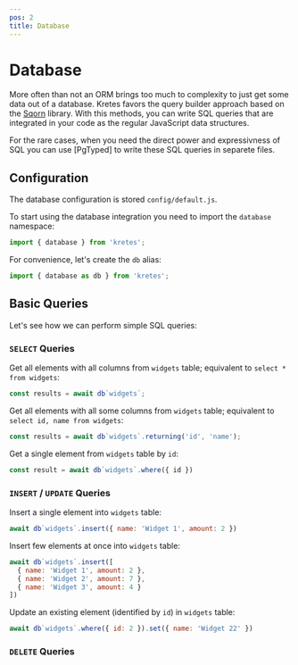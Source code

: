 ```yaml
---
pos: 2
title: Database
---
```

# Database

More often than not an ORM brings too much to complexity to just get some data out of a database. Kretes favors the query builder approach based on the
[Sqorn](https://sqorn.org/) library. With this methods, you can write SQL queries that are integrated in your code as the regular JavaScript data structures.

For the rare cases, when you need the direct power and expressivness of SQL you can use [PgTyped] to write these SQL queries in separete files.

## Configuration

The database configuration is stored `config/default.js`.

To start using the database integration you need to import the `database` namespace:

```js
import { database } from 'kretes';
```

For convenience, let's create the `db` alias:

```js
import { database as db } from 'kretes';
```

## Basic Queries

Let's see how we can perform simple SQL queries:

### `SELECT` Queries

Get all elements with all columns from `widgets` table; equivalent to `select * from widgets`:

```js
const results = await db`widgets`;
```

Get all elements with all some columns from `widgets` table; equivalent to `select id, name from widgets`:

```js
const results = await db`widgets`.returning('id', 'name');
```

Get a single element from `widgets` table by `id`:

```js
const result = await db`widgets`.where({ id })
```

### `INSERT` / `UPDATE` Queries

Insert a single element into `widgets` table:

```js
await db`widgets`.insert({ name: 'Widget 1', amount: 2 })
```

Insert few elements at once into `widgets` table:

```js
await db`widgets`.insert([
  { name: 'Widget 1', amount: 2 },
  { name: 'Widget 2', amount: 7 },
  { name: 'Widget 3', amount: 4 }
])
```

Update an existing element (identified by `id`) in `widgets` table:

```js
await db`widgets`.where({ id: 2 }).set({ name: 'Widget 22' })
```

### `DELETE` Queries